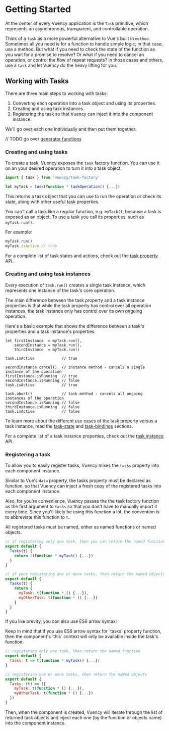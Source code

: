 # Getting Started

At the center of every Vuency application is the `Task` primitive, which represents an asynchronous, transparent, and controllable operation.

Think of a `task` as a more powerful alternative to Vue's built in `method`. Sometimes all you need is for a function to handle simple logic; in that case, use a method. But what if you need to check the state of the function as you wait for a promise to resolve? Or what if you need to cancel an operation, or control the flow of repeat requests? In those cases and others, use a `task` and let Vuency do the heavy lifting for you.

## Working with Tasks

There are three main steps to working with tasks:

1. Converting each operation into a task object and using its properties.
2. Creating and using task instances.
3. Registering the task so that Vuency can inject it into the component instance.

We'll go over each one individually and then put them together.


// TODO go over [generator functions](/https://developer.mozilla.org/en-US/docs/Web/JavaScript/Reference/Statements/function*)


### Creating and using tasks


To create a task, Vuency exposes the `task` factory function. You can use it on an your desired operation to turn it into a task object.

```js
import { task } from 'vuency/task-factory'

let myTask = task(function * taskOperation() {...})
```

This returns a task object that you can use to run the operation or check its state, along with other useful task properties.

<p class="warning">
  You can't call a task like a regular function, e.g. <code>myTask()</code>, because a task is exposed as an object. To use a task you call its properties, such as <code>myTask.run()</code>.
</p>

For example:

```js
myTask.run()
myTask.isActive // true
```

For a complete list of task states and actions, check out the [task property](/guide/task-property) API.

### Creating and using task instances

Every execution of `task.run()` creates a single task instance, which represents one instance of the task's core operation.

<p class="tip">
  The main difference between the task property and a task instance properties is that while the task property has control over all operation instances, the task instance only has control over its own ongoing operation.
</p>

Here's a basic example that shows the difference between a task's properties and a task instance's properties:

```
let firstInstance  = myTask.run(),
    secondInstance = myTask.run(),
    thirdInstance  = myTask.run()

task.isActive            // true

secondInstance.cancel()  // instance method - cancels a single instance of the operation
firstInstance.isRunning  // true
secondInstance.isRunning // false
task.isActive            // true

task.abort()             // task method - cancels all ongoing instances of the operation
secondInstance.isRunning // false
thirdInstance.isRunning  // false
task.isActive            // false
```

To learn more about the different use cases of the task property versus a task instance, read the [task-state](/guide/task-state) and [task-bindings](/guide/task-bindings) sections.

For a complete list of a task instance properties, check out the [task instance](/guide/task-instance) API.

### Registering a task

To allow you to easily register tasks, Vuency mixes the `tasks` property into each component instance.

Similar to Vue's `data` property, the tasks property must be declared as function, so that Vuency can inject a fresh copy of the  registered tasks into each component instance.

Also, for you're convenience, Vuency passes the the task factory function as the first argument to `tasks` so that you don't have to manually import it every time. Since you'll likely be using this function a lot, the convention is to abbreviate this function to `t`.

<p class="danger">
  All registered tasks must be named, either as named functions or named objects.
</p>


```js
// if registering only one task, then you can return the named function
export default {
  Tasks(t) {
    return t(function * myTask() {...})
  }
}

// if your registering one or more tasks, then return the named objects
export default {
  Tasks(t) {
    return {
      myTask: t(function * () {...}),
      myOtherTask: t(function * () {...})
    }
  }
}
```

If you like brevity, you can also use ES6 arrow syntax:

<p class="danger">
  Keep in mind that if you use ES6 arrow syntax for `tasks` property function,
  then the component's `this` context will only be available inside the task's function.
</p>

```js
// registering only one task, then return the named function
export default {
  Tasks: t => t(function * myTask() {...})
}

// registering one or more tasks, then return the named objects
export default {
  Tasks: (t) => ({
    myTask: t(function * () {...}),
    myOtherTask: t(function * () {...})
  })
}
```

Then, when the component is created, Vuency will iterate through the list of returned task objects and inject each one (by the function or objects name) into the component instance.
